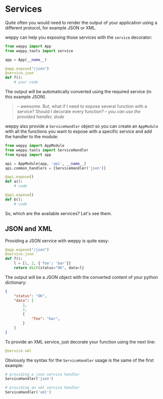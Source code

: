 Services
========

Quite often you would need to render the output of your application using a different protocol, for example JSON or XML.

weppy can help you exposing those services with the `service` decorator:

```python
from weppy import App
from weppy.tools import service

app = App(__name__)

@app.expose("/json")
@service.json
def f():
    # your code
```
The output will be automatically converted using the required service (in this example JSON).

> – awesome. But, what if I need to expose several function with a service? Should I decorate every function?
> – *you can use the provided handler, dude*

weppy also provide a `ServiceHandler` object so you can create an `AppModule` with all the functions you want to expose with a specific service and add the handler to the module:

```python
from weppy import AppModule
from weppy.tools import ServiceHandler
from myapp import app

api = AppModule(app, 'api', __name__)
api.common_handlers = [ServiceHandler('json')]

@api.expose()
def a():
    # code

@api.expose()
def b():
    # code
```

So, which are the available services? Let's see them.

JSON and XML
------------

Providing a JSON service with weppy is quite easy:

```python
@app.expose("/json")
@service.json
def f():
    l = [1, 2, {'foo': 'bar'}]
    return dict(status="OK", data=l}
```

The output will be a JSON object with the converted content of your python dictionary:

```json
{
    "status": "OK",
    "data": [
        1,
        2,
        {
            "foo": "bar",
        }
    ]
}
```

To provide an XML service, just decorate your function using the next line:

```python
@service.xml
```

Obviously the syntax for the `ServiceHandler` usage is the same of the first example:

```python
# providing a json service handler
ServiceHandler('json')

# providing an xml service handler
ServiceHandler('xml')
```
